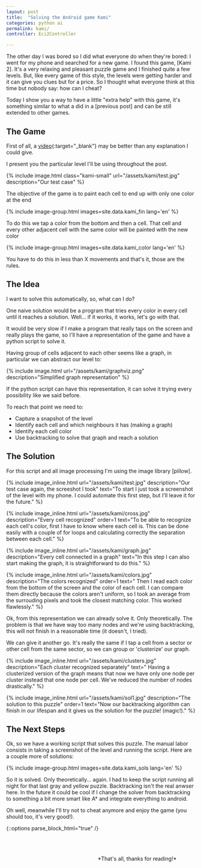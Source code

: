 ```yaml
---
layout: post
title:  "Solving the Android game Kami"
categories: python ai
permalink: kami/
controller: Eci2Controller

---
```


<!-- /_sass/minima/_layout -->


<!-- historia -->
The other day I was bored so I did what everyone do when they're bored: I went for my phone and searched for a new game.
I found this game, [Kami 2]. It's a very relaxing and pleasant puzzle game and I finished quite a few levels. But, like every game of this style, the levels were getting harder and it can give you clues but for a price. So I thought what everyone think at this time but nobody say: how can I cheat?

Today I show you a way to have a little "extra help" with this game, it's something similar to what a did in a [previous post] and can be still extended to other games.

## The Game
<!-- explicacion del juego -->

First of all, a [video](https://www.youtube.com/watch?v=yiK8EqCvtkI){:target="_blank"} may be better than any explanation I could give.

I present you the particular level I'll be using throughout the post.

{% include image.html class="kami-small" url="/assets/kami/test.jpg" description="Our test case" %}

The objective of the game is to paint each cell to end up with only one color at the end

{% include image-group.html images=site.data.kami_fin lang='en' %}

To do this we tap a color from the bottom and then a cell. That cell and every other adjacent cell with the same color will be painted with the new color

{% include image-group.html images=site.data.kami_color lang='en' %}

You have to do this in less than X movements and that's it, those are the rules.

<!-- explicacion de la solucion focusing en el porque -->
## The Idea

I want to solve this automatically, so, what can I do?

One naive solution would be a program that tries every color in every cell until it reaches a solution. Well... if it works, it works, let's go with that.

It would be very slow if I make a program that really taps on the screen and really plays the game, so I'll have a representation of the game and have a python script to solve it.

Having group of cells adjacent to each other seems like a graph, in particular we can abstract our level to:

{% include image.html url="/assets/kami/graphviz.png" description="Simplified graph representation" %}

If the python script can have this representation, it can solve it trying every possibility like we said before.

To reach that point we need to:

* Capture a snapshot of the level
* Identify each cell and which neighbours it has (making a graph)
* Identify each cell color
* Use backtracking to solve that graph and reach a solution

## The Solution
<!-- paso a paso con dibujitos y codigo -->

For this script and all image processing I'm using the image library [pillow].


{% include image_inline.html  url="/assets/kami/test.jpg" description="Our test case again, the screeshot I took"
text="To start I just took a screenshot of the level with my phone. I could automate this first step, but I'll leave it for the future." %}


{% include image_inline.html url="/assets/kami/cross.jpg" description="Every cell recognized" order=1
text="To be able to recognize each cell's color, first I have to know where each cell is. This can be done easily with a couple of for loops and calculating correctly the separation between each cell." %}

{% include image_inline.html url="/assets/kami/graph.jpg" description="Every cell connected in a graph"
text="In this step I can also start making the graph, it is straightforward to do this." %}

{% include image_inline.html url="/assets/kami/colors.jpg" description="The colors recognized" order=1
text="
Then I read each color from the bottom of the screen and the color of each cell. I can compare them directly because the colors aren't uniform, so I took an average from the surrouding pixels and took the closest matching color. This worked flawlessly." %}

Ok, from this representation we can already solve it. Only theoretically. The problem is that we have way too many nodes and we're using backtracking, this will not finish in a reasonable time (it doesn't, I tried).

We can give it another go. It's really the same if I tap a cell from a sector or other cell from the same sector, so we can group or 'clusterize' our graph.

{% include image_inline.html url="/assets/kami/clusters.jpg" description="Each cluster recognized separately"
text=" Having a clusterized version of the graph means that now we have only one node per cluster instead that one node per cell. We've reduced the number of nodes drastically." %}

{% include image_inline.html url="/assets/kami/sol1.jpg" description="The solution to this puzzle" order=1
text="Now our backtracking algorithm can finish in our lifespan and it gives us the solution for the puzzle! (magic!)." %}


## The Next Steps

Ok, so we have a working script that solves this puzzle. The manual labor consists in taking a screenshot of the level and running the script. Here are a couple more of solutions:

{% include image-group.html images=site.data.kami_sols lang='en' %}

So it is solved. Only theoretically... again. I had to keep the script running all night for that last gray and yellow puzzle. Backtracking isn't the real anwser here. In the future it could be cool if I change the solver from backtracking to something a bit more smart like A* and integrate everything to android.

Oh well, meanwhile I'll try not to cheat anymore and enjoy the game (you should too, it's very good!).


<!-- fin historia -->

{::options parse_block_html="true" /}
<div style="float:right;padding: 50px; padding-bottom: 70px;">
*That's all, thanks for reading!*
</div>
